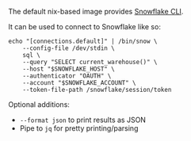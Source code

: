 The default nix-based image provides [Snowflake CLI][index].

It can be used to connect to Snowflake like so:

```shell
echo "[connections.default]" | /bin/snow \
    --config-file /dev/stdin \
    sql \
    --query "SELECT current_warehouse()" \
    --host "$SNOWFLAKE_HOST" \
    --authenticator "OAUTH" \
    --account "$SNOWFLAKE_ACCOUNT" \
    --token-file-path /snowflake/session/token
```

Optional additions:

- `--format json` to print results as JSON
- Pipe to `jq` for pretty printing/parsing

[index]: https://docs.snowflake.com/en/developer-guide/snowflake-cli/index
